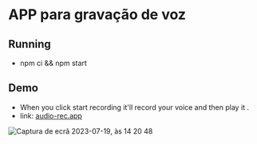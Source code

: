 # APP para gravação de voz

## Running
- npm ci && npm start

## Demo

- When you click start recording it'll record your voice and then play it .
- link: [audio-rec.app](https://audio-rec-seratooo.vercel.app/)


![Captura de ecrã 2023-07-19, às 14 20 48](https://github.com/Seratooo/AudioRec/assets/72074975/6709d7b7-6a66-4ca0-a847-33e1bedfe8f2)
